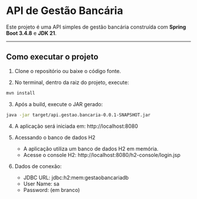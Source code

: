 # API de Gestão Bancária

Este projeto é uma API simples de gestão bancária construída com **Spring Boot 3.4.8** e **JDK 21**.

---

## Como executar o projeto

1. Clone o repositório ou baixe o código fonte.

2. No terminal, dentro da raiz do projeto, execute:

```bash
mvn install
```

3. Após a build, execute o JAR gerado:

```bash
java -jar target/api.gestao.bancaria-0.0.1-SNAPSHOT.jar
```

4. A aplicação será iniciada em: http://localhost:8080

5. Acessando o banco de dados H2

   - A aplicação utiliza um banco de dados H2 em memória.
   - Acesse o console H2: http://localhost:8080/h2-console/login.jsp
   
6. Dados de conexão:

   - JDBC URL: jdbc:h2:mem:gestaobancariadb
   - User Name: sa
   - Password: (em branco)